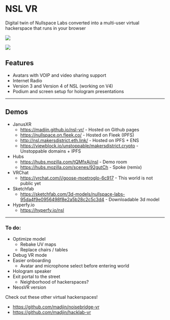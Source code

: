 # NSL VR

Digital twin of Nullspace Labs converted into a multi-user virtual hackerspace that runs in your browser

![](https://i.imgur.com/U6rdRyN.jpg)

![](https://i.imgur.com/R81peLn.jpg)

## Features

- Avatars with VOIP and video sharing support
- Internet Radio
- Version 3 and Version 4 of NSL (working on V4)
- Podium and screen setup for hologram presentations

---

## Demos

- JanusXR
  - https://madjin.github.io/nsl-vr/ - Hosted on Github pages
  - https://nullspace.on.fleek.co/ - Hosted on Fleek (IPFS)
  - http://nsl.makersdistrict.eth.link/ - Hosted on IPFS + ENS
  - https://viewblock.io/unstoppable/makersdistrict.crypto - Unstoppable domains + IPFS
- Hubs
  - https://hubs.mozilla.com/tQMfxAi/nsl - Demo room
  - https://hubs.mozilla.com/scenes/92gutCh - Spoke (remix)
- VRChat
  - https://vrchat.com/i/goose-moetroglo-6c917 - This world is not public yet
- Sketchfab
  - https://sketchfab.com/3d-models/nullspace-labs-95da4f9e0956498f8e2a5b28c2c5c3d4 - Downloadable 3d model
- Hyperfy.io
  - https://hyperfy.io/nsl

---

### To do:

- Optimize model
  - Rebake UV maps
  - Replace chairs / tables
- Debug VR mode
- Easier onboarding
  - Avatar and microphone select before entering world
- Hologram speaker
- Exit portal to the street
  - Neighborhood of hackerspaces?
- NeosVR version

Check out these other virtual hackerspaces!

- https://github.com/madjin/noisebridge-vr
- https://github.com/madjin/hacklab-vr
